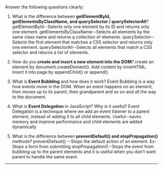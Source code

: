
 Answer the following questions clearly:

1. What is the difference between **getElementById, getElementsByClassName, and querySelector / querySelectorAll**?
getElementById--Selects only one element by its ID and returns only one element.
getElementsByClassName--Selects all elements by the same class name and returns a collection of elements.
querySelector--Selects the first element that matches a CSS selector and returns only one element.
querySelectorAll--Selects all elements that match a CSS selector and returns a list of elements.

2. How do you **create and insert a new element into the DOM**?
create an element by document.createElement().
Add content by innerHTML.
Insert it into page by appendChild() or append().
  
3. What is **Event Bubbling** and how does it work?
Event Bubbling is a way how events move in the DOM. When an event happens on an element, then moves up to its parent, then grandparent and so on and all the way to the document.

4. What is **Event Delegation** in JavaScript? Why is it useful?
Event Delegation is a technique where we add an event listener to a parent element, instead of adding it to all child elements.
Useful--saves memory and improve performance and child elements are added dynamically

5. What is the difference between **preventDefault() and stopPropagation()** methods?
preventDefault() --Stops the default action of an element. Ex-Stops a form from submitting
stopPropagation()--Stops the event from bubbling up to the parent elements and it is useful when you don't want parent to handle the same event. 

---


